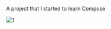 A project that I started to learn Compose

![1](https://github.com/seymasingin/Compose101/assets/113527683/0d37a3c9-1ba0-43e6-b2ce-059c5d446aeb)
